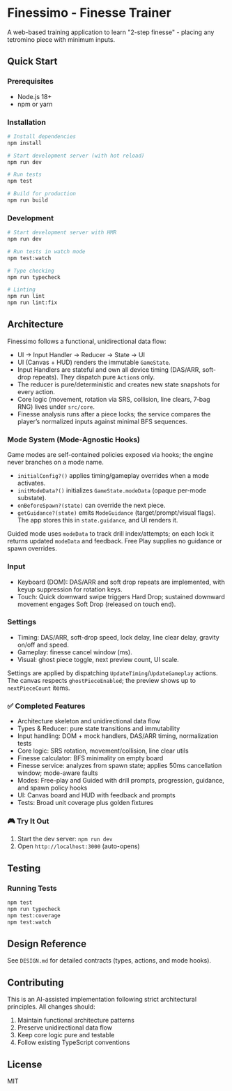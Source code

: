 # Finessimo - Finesse Trainer

A web-based training application to learn "2-step finesse" - placing any tetromino piece with minimum inputs.

## Quick Start

### Prerequisites

- Node.js 18+
- npm or yarn

### Installation

```bash
# Install dependencies
npm install

# Start development server (with hot reload)
npm run dev

# Run tests
npm test

# Build for production
npm run build
```

### Development

```bash
# Start development server with HMR
npm run dev

# Run tests in watch mode
npm test:watch

# Type checking
npm run typecheck

# Linting
npm run lint
npm run lint:fix
```

## Architecture

Finessimo follows a functional, unidirectional data flow:

- UI → Input Handler → Reducer → State → UI
- UI (Canvas + HUD) renders the immutable `GameState`.
- Input Handlers are stateful and own all device timing (DAS/ARR, soft-drop repeats). They dispatch pure `Action`s only.
- The reducer is pure/deterministic and creates new state snapshots for every action.
- Core logic (movement, rotation via SRS, collision, line clears, 7‑bag RNG) lives under `src/core`.
- Finesse analysis runs after a piece locks; the service compares the player’s normalized inputs against minimal BFS sequences.

### Mode System (Mode-Agnostic Hooks)

Game modes are self-contained policies exposed via hooks; the engine never branches on a mode name.

- `initialConfig?()` applies timing/gameplay overrides when a mode activates.
- `initModeData?()` initializes `GameState.modeData` (opaque per-mode substate).
- `onBeforeSpawn?(state)` can override the next piece.
- `getGuidance?(state)` emits `ModeGuidance` (target/prompt/visual flags). The app stores this in `state.guidance`, and UI renders it.

Guided mode uses `modeData` to track drill index/attempts; on each lock it returns updated `modeData` and feedback. Free Play supplies no guidance or spawn overrides.

### Input

- Keyboard (DOM): DAS/ARR and soft drop repeats are implemented, with keyup suppression for rotation keys.
- Touch: Quick downward swipe triggers Hard Drop; sustained downward movement engages Soft Drop (released on touch end).

### Settings

- Timing: DAS/ARR, soft-drop speed, lock delay, line clear delay, gravity on/off and speed.
- Gameplay: finesse cancel window (ms).
- Visual: ghost piece toggle, next preview count, UI scale.

Settings are applied by dispatching `UpdateTiming`/`UpdateGameplay` actions. The canvas respects `ghostPieceEnabled`; the preview shows up to `nextPieceCount` items.

### ✅ Completed Features

- Architecture skeleton and unidirectional data flow
- Types & Reducer: pure state transitions and immutability
- Input handling: DOM + mock handlers, DAS/ARR timing, normalization tests
- Core logic: SRS rotation, movement/collision, line clear utils
- Finesse calculator: BFS minimality on empty board
- Finesse service: analyzes from spawn state; applies 50ms cancellation window; mode-aware faults
- Modes: Free-play and Guided with drill prompts, progression, guidance, and spawn policy hooks
- UI: Canvas board and HUD with feedback and prompts
- Tests: Broad unit coverage plus golden fixtures

### 🎮 Try It Out

1. Start the dev server: `npm run dev`
2. Open `http://localhost:3000` (auto-opens)

## Testing

### Running Tests

```bash
npm test
npm run typecheck
npm test:coverage
npm test:watch
```

## Design Reference

See `DESIGN.md` for detailed contracts (types, actions, and mode hooks).

## Contributing

This is an AI-assisted implementation following strict architectural principles. All changes should:

1. Maintain functional architecture patterns
2. Preserve unidirectional data flow
3. Keep core logic pure and testable
4. Follow existing TypeScript conventions

## License

MIT
